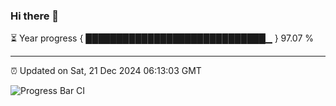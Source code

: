### Hi there 👋

⏳ Year progress { █████████████████████████████▁ } 97.07 %

---

⏰ Updated on Sat, 21 Dec 2024 06:13:03 GMT

![Progress Bar CI](https://github.com/Shyam-Makwana/GitHub-Actions-Demo/workflows/Progress%20Bar%20CI/badge.svg)
